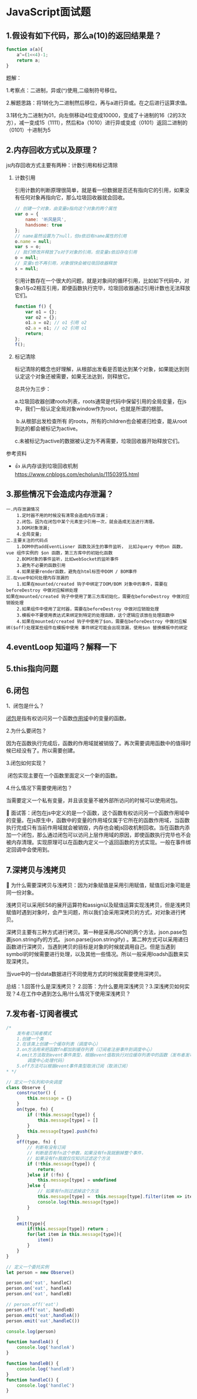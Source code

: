 # JavaScript面试题

## 1.假设有如下代码，那么a(10)的返回结果是？

```js
function a(a){
    a^=(1<<4)-1;
    return a;
}

```

题解：

1.考察点：二进制，异或(^)使用,二级制符号移位。

2.解题思路：将1转化为二进制然后移位，再与a进行异或。在之后进行运算求值。

3.1转化为二进制为01，向左侧移动4位变成10000，变成了十进制的16（2的3次方），减一变成15（1111），然后和a（1010）进行异或变成（0101）返回二进制的（0101）十进制为5

## 2.内存回收方式以及原理？

js内存回收方式主要有两种：计数引用和标记清除

1. 计数引用

   ​	引用计数的判断原理很简单，就是看一份数据是否还有指向它的引用，如果没有任何对象再指向它，那么垃圾回收器就会回收。

   ```js
   // 创建一个对象，由变量o指向这个对象的两个属性
   var o = {
       name: '听风是风',
       handsome: true
   };
   // name虽然设置为了null，但o依旧有name属性的引用
   o.name = null;
   var s = o;
   // 我们修改并释放了o对于对象的引用，但变量s依旧存在引用
   o = null;
   // 变量s也不再引用，对象很快会被垃圾回收器释放
   s = null;
   ```

   引用计数存在一个很大的问题，就是对象间的循环引用，比如如下代码中，对象o1与o2相互引用，即便函数执行完毕，垃圾回收器通过引用计数也无法释放它们。

   ```js
   function f() {
       var o1 = {};
       var o2 = {};
       o1.a = o2; // o1 引用 o2
       o2.a = o1; // o2 引用 o1
       return;
   };
   f();
   ```

2. 标记清除

   ​	标记清除的概念也好理解，从根部出发看是否能达到某个对象，如果能达到则认定这个对象还被需要，如果无法达到，则释放它。

   总共分为三步：

   ​	a.垃圾回收器创建roots列表，roots通常是代码中保留引用的全局变量，在js中，我们一般认定全局对象window作为root，也就是所谓的根部。

   ​	b.从根部出发检查所有 的roots，所有的children也会被递归检查，能从root到达的都会被标记为active。

   ​	c.未被标记为active的数据被认定为不再需要，垃圾回收器开始释放它们。

参考资料

-  :+1: 从内存谈到垃圾回收机制 https://www.cnblogs.com/echolun/p/11503915.html

## 3.那些情况下会造成内存泄漏？

```text
一.内存泄漏情况
	1.定时器不用的时候没有清零会造成内存泄漏；
	2.闭包。因为在闭包中某个元素至少引用一次，就会造成无法进行清理。
	3.DOM对象泄漏;
	4.全局变量;
二.主要关注的代码点
	1.DOM中的addEventLisner 函数及派生的事件监听， 比如Jquery 中的on 函数， vue 组件实例的 $on 函数，第三方库中的初始化函数
	2.BOM对象的事件监听，比如webSocket的监听事件
	3.避免不必要的函数引用
	4.如果是要render函数，避免在html标签中DOM / BOM事件
三.在vue中如何处理内存泄漏的
	1.如果在mounted/created 钩子中绑定了DOM/BOM 对象中的事件，需要在beforeDestroy 中做对应解绑处理
如果在mounted/created 钩子中使用了第三方库初始化，需要在beforeDestroy 中做对应销毁处理
	2.如果组件中使用了定时器，需要在beforeDestroy 中做对应销毁处理
	3.模板中不要使用表达式来绑定到特定的处理函数，这个逻辑应该放在处理函数中
	4.如果在mounted/created 钩子中使用了$on，需要在beforeDestroy 中做对应解绑($off)处理某些组件在模板中使用 事件绑定可能会出现泄漏，使用$on 替换模板中的绑定

```

## 4.eventLoop 知道吗？解释一下

## 5.this指向问题



## 6.闭包

1、闭包是什么？

[	闭包](https://links.jianshu.com/go?to=https%3A%2F%2Fdeveloper.mozilla.org%2Fcn%2Fdocs%2FWeb%2FJavaScript%2FClosures)是指有权访问另一个函数[作用域](https://links.jianshu.com/go?to=https%3A%2F%2Fjuejin.im%2Fpost%2F5afb0ae56fb9a07aa2138425)中的变量的函数。

2.为什么要闭包？

​	因为在函数执行完成后，函数的作用域就被销毁了。再次需要调用函数中的值得时候已经没有了。所以需要创建。

3.闭包如何实现？

​	闭包实现主要在一个函数里面定义一个新的函数。

4.什么情况下需要使用闭包？

​	当需要定义一个私有变量，并且该变量不被外部所访问的时候可以使用闭包。

:necktie:   面试答：闭包在js中定义的是一个函数，这个函数有权访问另一个函数作用域中的变量。在js原生中，函数中的变量的作用域仅属于它所在的函数作用域，当函数执行完成只有当前作用域就会被销毁，内存也会被js回收机制回收。当在函数内添加一个闭包，那么通过闭包可以访问上层作用域的原因，即使函数执行完毕也不会被内存清理。实现原理可以在函数内定义一个返回函数的方式实现。一般在事件绑定回调中会使用到。

## 7.深拷贝与浅拷贝

:necktie:  为什么需要深拷贝与浅拷贝：因为对象赋值是采用引用赋值，赋值后对象可能是同一份对象。

浅拷贝可以采用ES6的展开运算符和assign以及赋值运算实现浅拷贝，但是浅拷贝赋值时遇到对象时，会产生问题，所以我们会采用深拷贝的方式，对对象进行拷贝。

深拷贝主要有三种方式进行拷贝。第一种是采用JSON的两个方法，json.pase包裹json.stringify的方式。 json.parse(json.stringify) 。第二种方式可以采用递归函数进行深拷贝，当遇到拷贝的目标是对象的时候就调用自己。但是当遇到symbol的时候需要进行处理，以及其他一些情况。所以一般采用loadsh函数来实现深拷贝。

当vue中的一份data数据进行不同使用方式的时候就需要使用深拷贝。

总结：1.回答什么是深浅拷贝？ 2.回答：为什么要用深浅拷贝？3.深浅拷贝如何实现？4.在工作中遇到怎么用/什么情况下使用深浅拷贝？

## 7.发布者-订阅者模式

```js
/*
    发布者订阅者模式
    1.创建一个类
    2.在该类上创建一个缓存列表（调度中心）
    3.on方法用来把函数fn都加到缓存列表（订阅者注册事件到调度中心）
    4.emit方法取到event事件类型，根据event值取执行对应缓存列表中的函数（发布者发布事件到调度中心,
        调度中心处理代码）
    5.off方法可以根据event事件类型取消订阅（取消订阅）
* */
```

```js
// 定义一个队列和中央调度
class Observe {
    constructor() {
        this.message = {}
    }
    on(type, fn) {
        if (!this.message[type]) {
            this.message[type] = []
        }
        this.message[type].push(fn)
    }
    off(type, fn) {
        // 判断有没有订阅
        // 判断是否有fn这个参数，如果没有fn我就删掉整个事件，
        // 如果没有fn我就仅仅知识过滤这个方法
        if (!this.message[type]) {
            return;
        }else if (!fn) {
            this.message[type] = undefined
        }else {
            // 如果有fn则过滤掉这个方法
            this.message[type] =  this.message[type].filter(item => item !== fn)
            console.log(this.message[type])
        }

    }
    emit(type){
        if(this.message[type]) return ;
        for(let item in this.message[type]){
            item()
        }
    }
}

// 定义一个委托实例
let person = new Observe()

person.on('eat', handleC)
person.on('eat', handleA)
person.on('eat', handleB)

// person.off('eat')
person.off('eat', handleB)
person.emit('eat',handleA())
person.emit('eat',handleC())

console.log(person)

function handleA() {
    console.log('handleA')
}

function handleB() {
    console.log('handleB')
}
function handleC() {
    console.log('handleC')
}
```

